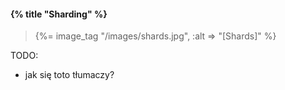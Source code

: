 #### {% title "Sharding" %}

<blockquote>
 {%= image_tag "/images/shards.jpg", :alt => "[Shards]" %}
</blockquote>

TODO:

*  jak się toto tłumaczy?
